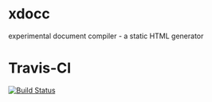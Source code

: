 xdocc
=====

experimental document compiler - a static HTML generator

Travis-CI
=========
[![Build Status](https://travis-ci.org/xdocc/xdocc.png?branch=master)](https://travis-ci.org/xdocc/xdocc)
